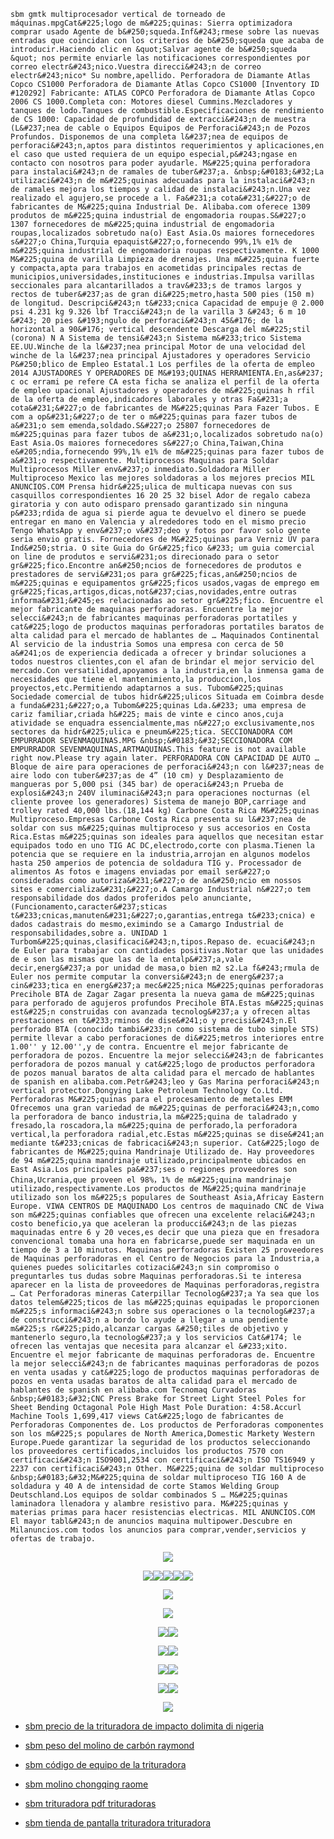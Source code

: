 
```
sbm gmtk multiprocesador vertical de torneado de máquinas.mpgCat&#225;logo de m&#225;quinas: Sierra optimizadora comprar usado Agente de b&#250;squeda.Inf&#243;rmese sobre las nuevas entradas que coincidan con los criterios de b&#250;squeda que acaba de introducir.Haciendo clic en &quot;Salvar agente de b&#250;squeda &quot; nos permite enviarle las notificaciones correspondientes por correo electr&#243;nico.Vuestra direcci&#243;n de correo electr&#243;nico* Su nombre,apellido. Perforadora de Diamante Atlas Copco CS1000 Perforadora de Diamante Atlas Copco CS1000 [Inventory ID #120292] Fabricante: ATLAS COPCO Perforadora de Diamante Atlas Copco 2006 CS 1000.Completa con: Motores diesel Cummins.Mezcladores y tanques de lodo.Tanques de combustible.Especificaciones de rendimiento de CS 1000: Capacidad de profundidad de extracci&#243;n de muestra (L&#237;nea de cable o Equipos Equipos de Perforaci&#243;n de Pozos Profundos. Disponemos de una completa l&#237;nea de equipos de perforaci&#243;n,aptos para distintos requerimientos y aplicaciones,en el caso que usted requiera de un equipo especial,p&#243;ngase en contacto con nosotros para poder ayudarle. M&#225;quina perforadora para instalaci&#243;n de ramales de tuber&#237;a. &nbsp;&#0183;&#32;La utilizaci&#243;n de m&#225;quinas adecuadas para la instalaci&#243;n de ramales mejora los tiempos y calidad de instalaci&#243;n.Una vez realizado el agujero,se procede a l. Fa&#231;a cota&#231;&#227;o de fabricantes de M&#225;quina Industrial De. Alibaba.com oferece 1309 produtos de m&#225;quina industrial de engomadoria roupas.S&#227;o 1307 fornecedores de m&#225;quina industrial de engomadoria roupas,localizados sobretudo na(o) East Asia.Os maiores fornecedores s&#227;o China,Turquia epaquist&#227;o,fornecendo 99%,1% e1% de m&#225;quina industrial de engomadoria roupas respectivamente. K 1000 M&#225;quina de varilla Limpieza de drenajes. Una m&#225;quina fuerte y compacta,apta para trabajos en acometidas principales rectas de municipios,universidades,instituciones e industrias.Impulsa varillas seccionales para alcantarillados a trav&#233;s de tramos largos y rectos de tuber&#237;as de gran di&#225;metro,hasta 500 pies (150 m) de longitud. Descripci&#243;n t&#233;cnica Capacidad de empuje @ 2.000 psi 4.231 kg 9.326 lbf Tracci&#243;n de la varilla 3 &#243; 6 m 10 &#243; 20 pies &#193;ngulo de perforaci&#243;n 45&#176; de la horizontal a 90&#176; vertical descendente Descarga del m&#225;stil (corona) N A Sistema de tensi&#243;n Sistema m&#233;trico Sistema EE.UU.Winche de la l&#237;nea principal Motor de una velocidad del winche de la l&#237;nea principal Ajustadores y operadores Servicio P&#250;blico de Empleo Estatal.1 Los perfiles de la oferta de empleo 2014 AJUSTADORES Y OPERADORES DE M&#193;QUINAS HERRAMIENTA.En,as&#237; c oc errami pe refere CA esta ficha se analiza el perfil de la oferta de empleo upacional Ajustadores y operadores de m&#225;quinas h rfil de la oferta de empleo,indicadores laborales y otras Fa&#231;a cota&#231;&#227;o de fabricantes de M&#225;quinas Para Fazer Tubos. E com a op&#231;&#227;o de ter o m&#225;quinas para fazer tubos de a&#231;o sem emenda,soldado.S&#227;o 25807 fornecedores de m&#225;quinas para fazer tubos de a&#231;o,localizados sobretudo na(o) East Asia.Os maiores fornecedores s&#227;o China,Taiwan,China e&#205;ndia,fornecendo 99%,1% e1% de m&#225;quinas para fazer tubos de a&#231;o respectivamente. Multiprocesos Maquinas para Soldar Multiprocesos Miller env&#237;o inmediato.Soldadora Miller Multiproceso Mexico las mejores soldadoras a los mejores precios MIL ANUNCIOS.COM Prensa hidr&#225;ulica de multicapa nuevas con sus casquillos correspondientes 16 20 25 32 bisel Ador de regalo cabeza giratoria y con auto odisparo prensado garantizado sin ninguna p&#233;rdida de agua si pierde agua te devuelvo el dinero se puede entregar en mano en Valencia y alrededores todo en el mismo precio Tengo WhatsApp y env&#237;o v&#237;deo y fotos por favor solo gente seria envio gratis. Fornecedores de M&#225;quinas para Verniz UV para Ind&#250;stria. O site Guia do Gr&#225;fico &#233; um guia comercial on line de produtos e servi&#231;os direcionado para o setor gr&#225;fico.Encontre an&#250;ncios de fornecedores de produtos e prestadores de servi&#231;os para gr&#225;ficas,an&#250;ncios de m&#225;quinas e equipamentos gr&#225;ficos usados,vagas de emprego em gr&#225;ficas,artigos,dicas,not&#237;cias,novidades,entre outras informa&#231;&#245;es relacionadas ao setor gr&#225;fico. Encuentre el mejor fabricante de maquinas perforadoras. Encuentre la mejor selecci&#243;n de fabricantes maquinas perforadoras portatiles y cat&#225;logo de productos maquinas perforadoras portatiles baratos de alta calidad para el mercado de hablantes de … Maquinados Continental Al servicio de la industria Somos una empresa con cerca de 50 a&#241;os de experiencia dedicada a ofrecer y brindar soluciones a todos nuestros clientes,con el afan de brindar el mejor servicio del mercado.Con versatilidad,apoyamos a la industria,en la inmensa gama de necesidades que tiene el mantenimiento,la produccion,los proyectos,etc.Permitiendo adaptarnos a sus. Tubom&#225;quinas Sociedade comercial de tubos hidr&#225;ulicos Situada em Coimbra desde a funda&#231;&#227;o,a Tubom&#225;quinas Lda.&#233; uma empresa de cariz familiar,criada h&#225; mais de vinte e cinco anos,cuja atividade se enquadra essencialmente,mas n&#227;o exclusivamente,nos sectores da hidr&#225;ulica e pneum&#225;tica. SECCIONADORA COM EMPURRADOR SEVENMAQUINAS.MPG &nbsp;&#0183;&#32;SECCIONADORA COM EMPURRADOR SEVENMAQUINAS,ARTMAQUINAS.This feature is not available right now.Please try again later. PERFORADORA CON CAPACIDAD DE AUTO … Bloque de aire para operaciones de perforaci&#243;n con l&#237;neas de aire lodo con tuber&#237;as de 4” (10 cm) y Desplazamiento de mangueras por 5,000 psi (345 bar) de operaci&#243;n Prueba de explosi&#243;n 240V iluminaci&#243;n para operaciones nocturnas (el cliente provee los generadores) Sistema de manejo BOP,carriage and trolley rated 40,000 lbs.(18,144 kg) Carbone Costa Rica M&#225;quinas Multiproceso.Empresas Carbone Costa Rica presenta su l&#237;nea de soldar con sus m&#225;quinas multiproceso y sus accesorios en Costa Rica.Estas m&#225;quinas son ideales para aquellos que necesitan estar equipados todo en uno TIG AC DC,electrodo,corte con plasma.Tienen la potencia que se requiere en la industria,arrojan en algunos modelos hasta 250 amperios de potencia de soldadura TIG y. Processador de alimentos As fotos e imagens enviadas por email ser&#227;o consideradas como autoriza&#231;&#227;o de an&#250;ncio em nossos sites e comercializa&#231;&#227;o.A Camargo Industrial n&#227;o tem responsabilidade dos dados proferidos pelo anunciante,(Funcionamento,caracter&#237;sticas t&#233;cnicas,manuten&#231;&#227;o,garantias,entrega t&#233;cnica) e dados cadastrais do mesmo,eximindo se a Camargo Industrial de responsabilidades,sobre a. UNIDAD 1 Turbom&#225;quinas,clasificaci&#243;n,tipos.Repaso de. ecuaci&#243;n de Euler para trabajar con cantidades positivas.Notar que las unidades de e son las mismas que las de la entalp&#237;a,vale decir,energ&#237;a por unidad de masa,o bien m2 s2.La f&#243;rmula de Euler nos permite computar la conversi&#243;n de energ&#237;a cin&#233;tica en energ&#237;a mec&#225;nica M&#225;quinas perforadoras Precihole BTA de Zagar Zagar presenta la nueva gama de m&#225;quinas para perforado de agujeros profundos Precihole BTA.Estas m&#225;quinas est&#225;n construidas con avanzada tecnolog&#237;a y ofrecen altas prestaciones en t&#233;rminos de dise&#241;o y precisi&#243;n.El perforado BTA (conocido tambi&#233;n como sistema de tubo simple STS) permite llevar a cabo perforaciones de di&#225;metros interiores entre 1.00'' y 12.00'',y de contra. Encuentre el mejor fabricante de perforadora de pozos. Encuentre la mejor selecci&#243;n de fabricantes perforadora de pozos manual y cat&#225;logo de productos perforadora de pozos manual baratos de alta calidad para el mercado de hablantes de spanish en alibaba.com.Petr&#243;leo y Gas Marina perforaci&#243;n vertical protector.Dongying Lake Petroleum Technology Co.Ltd. Perforadoras M&#225;quinas para el procesamiento de metales EMM Ofrecemos una gran variedad de m&#225;quinas de perforaci&#243;n,como la perforadora de banco industria,la m&#225;quina de taladrado y fresado,la roscadora,la m&#225;quina de perforado,la perforadora vertical,la perforadora radial,etc.Estas m&#225;quinas se dise&#241;an mediante t&#233;cnicas de fabricaci&#243;n superior. Cat&#225;logo de fabricantes de M&#225;quina Mandrinaje Utilizado de. Hay proveedores de 94 m&#225;quina mandrinaje utilizado,principalmente ubicados en East Asia.Los principales pa&#237;ses o regiones proveedores son China,Ucrania,que proveen el 98%，1% de m&#225;quina mandrinaje utilizado,respectivamente.Los productos de M&#225;quina mandrinaje utilizado son los m&#225;s populares de Southeast Asia,Africay Eastern Europe. VIWA CENTROS DE MAQUINADO Los centros de maquinado CNC de Viwa son m&#225;quinas confiables que ofrecen una excelente relaci&#243;n costo beneficio,ya que aceleran la producci&#243;n de las piezas maquinadas entre 6 y 20 veces,es decir que una pieza que en fresadora convencional tomaba una hora en fabricarse,puede ser maquinada en un tiempo de 3 a 10 minutos. Maquinas perforadoras Existen 25 proveedores de Maquinas perforadoras en el Centro de Negocios para la Industria,a quienes puedes solicitarles cotizaci&#243;n sin compromiso o preguntarles tus dudas sobre Maquinas perforadoras.Si te interesa aparecer en la lista de proveedores de Maquinas perforadoras,registra … Cat Perforadoras mineras Caterpillar Tecnolog&#237;a Ya sea que los datos telem&#225;ticos de las m&#225;quinas equipadas le proporcionen m&#225;s informaci&#243;n sobre sus operaciones o la tecnolog&#237;a de construcci&#243;n a bordo lo ayude a llegar a una pendiente m&#225;s r&#225;pido,alcanzar cargas &#250;tiles de objetivo y mantenerlo seguro,la tecnolog&#237;a y los servicios Cat&#174; le ofrecen las ventajas que necesita para alcanzar el &#233;xito. Encuentre el mejor fabricante de maquinas perforadoras de. Encuentre la mejor selecci&#243;n de fabricantes maquinas perforadoras de pozos en venta usadas y cat&#225;logo de productos maquinas perforadoras de pozos en venta usadas baratos de alta calidad para el mercado de hablantes de spanish en alibaba.com Tecnomaq Curvadoras &nbsp;&#0183;&#32;CNC Press Brake for Street Light Steel Poles for Sheet Bending Octagonal Pole High Mast Pole Duration: 4:58.Accurl Machine Tools 1,699,417 views Cat&#225;logo de fabricantes de Perforadoras Componentes de. Los productos de Perforadoras componentes son los m&#225;s populares de North America,Domestic Markety Western Europe.Puede garantizar la seguridad de los productos seleccionando los proveedores certificados,incluidos los productos 7570 con certificaci&#243;n ISO9001,2534 con certificaci&#243;n ISO TS16949 y 2237 con certificaci&#243;n Other. M&#225;quina de soldar multiproceso &nbsp;&#0183;&#32;M&#225;quina de soldar multiproceso TIG 160 A de soldadura y 40 A de intensidad de corte Stamos Welding Group Deutschland.Los equipos de soldar combinados S … M&#225;quinas laminadora llenadora y alambre resistivo para. M&#225;quinas y materias primas para hacer resistencias electricas. MIL ANUNCIOS.COM El mayor tabl&#243;n de anuncios maquina multipower.Descubre en Milanuncios.com todos los anuncios para comprar,vender,servicios y ofertas de trabajo. 
```

<div align="center">

<a href="https://es-crusher.shibang-china.com/github&k=sbm+gmtk+multiprocesador+vertical+de+torneado+de+m%C3%A1quinas.mpg"><img src="https://static.shibang-china.com/es/crusher/logo.jpg"></a>

<a href="https://es-crusher.shibang-china.com/github&k=sbm+gmtk+multiprocesador+vertical+de+torneado+de+m%C3%A1quinas.mpg"><img src="https://static.shibang-china.com/es/crusher/index.jpg"></a><a href="https://es-crusher.shibang-china.com/material.htmlgithub&k=sbm+gmtk+multiprocesador+vertical+de+torneado+de+m%C3%A1quinas.mpg"><img src="https://static.shibang-china.com/es/crusher/material.jpg"></a><a href="https://es-crusher.shibang-china.com/application.htmlgithub&k=sbm+gmtk+multiprocesador+vertical+de+torneado+de+m%C3%A1quinas.mpg"><img src="https://static.shibang-china.com/es/crusher/application.jpg"></a><a href="https://es-crusher.shibang-china.com/aboutus.htmlgithub&k=sbm+gmtk+multiprocesador+vertical+de+torneado+de+m%C3%A1quinas.mpg"><img src="https://static.shibang-china.com/es/crusher/aboutus.jpg"></a><a href="https://es-crusher.shibang-china.com/contact.htmlgithub&k=sbm+gmtk+multiprocesador+vertical+de+torneado+de+m%C3%A1quinas.mpg"><img src="https://static.shibang-china.com/es/crusher/contact.jpg"></a>

<a href="https://es-crusher.shibang-china.com/github&k=sbm+gmtk+multiprocesador+vertical+de+torneado+de+m%C3%A1quinas.mpg"><img src="https://static.shibang-china.com/es/crusher/banner.jpg"></a>

<a href="https://swt.shibang-china.com/github&k=sbm+gmtk+multiprocesador+vertical+de+torneado+de+m%C3%A1quinas.mpg"><img src="https://static.shibang-china.com/es/crusher/text.jpg"></a>

<a href="https://swt.shibang-china.com/github&k=sbm+gmtk+multiprocesador+vertical+de+torneado+de+m%C3%A1quinas.mpg"><img src="https://static.shibang-china.com/es/crusher/chat.jpg"></a><a href="https://es-crusher.shibang-china.com/contact.htmlgithub&k=sbm+gmtk+multiprocesador+vertical+de+torneado+de+m%C3%A1quinas.mpg"><img src="https://static.shibang-china.com/es/crusher/message.jpg"></a>

<a href="https://es-crusher.shibang-china.com/products/pe.htmlgithub&k=sbm+gmtk+multiprocesador+vertical+de+torneado+de+m%C3%A1quinas.mpg"><img src="https://static.shibang-china.com/es/crusher/pe.jpg"></a><a href="https://es-crusher.shibang-china.com/products/pf.htmlgithub&k=sbm+gmtk+multiprocesador+vertical+de+torneado+de+m%C3%A1quinas.mpg"><img src="https://static.shibang-china.com/es/crusher/pf.jpg"></a>

<a href="https://es-crusher.shibang-china.com/products/hpt.htmlgithub&k=sbm+gmtk+multiprocesador+vertical+de+torneado+de+m%C3%A1quinas.mpg"><img src="https://static.shibang-china.com/es/crusher/hpt.jpg"></a><a href="https://es-crusher.shibang-china.com/products/vsi.htmlgithub&k=sbm+gmtk+multiprocesador+vertical+de+torneado+de+m%C3%A1quinas.mpg"><img src="https://static.shibang-china.com/es/crusher/vsi.jpg"></a>

<a href="https://es-crusher.shibang-china.com/products/klv.htmlgithub&k=sbm+gmtk+multiprocesador+vertical+de+torneado+de+m%C3%A1quinas.mpg"><img src="https://static.shibang-china.com/es/crusher/klv.jpg"></a><a href="https://es-crusher.shibang-china.com/products/portable.htmlgithub&k=sbm+gmtk+multiprocesador+vertical+de+torneado+de+m%C3%A1quinas.mpg"><img src="https://static.shibang-china.com/es/crusher/portable.jpg"></a>

<a href="https://swt.shibang-china.com/github&k=sbm+gmtk+multiprocesador+vertical+de+torneado+de+m%C3%A1quinas.mpg"><img src="https://static.shibang-china.com/es/crusher/case.jpg"></a>

</div>


* [sbm precio de la trituradora de impacto dolimita di nigeria](sbm%20precio%20de%20la%20trituradora%20de%20impacto%20dolimita%20di%20nigeria.md)

* [sbm peso del molino de carbón raymond](sbm%20peso%20del%20molino%20de%20carb%C3%B3n%20raymond.md)

* [sbm código de equipo de la trituradora](sbm%20c%C3%B3digo%20de%20equipo%20de%20la%20trituradora.md)

* [sbm molino chongqing raome](sbm%20molino%20chongqing%20raome.md)

* [sbm trituradora pdf trituradoras](sbm%20trituradora%20pdf%20trituradoras.md)

* [sbm tienda de pantalla trituradora trituradora](sbm%20tienda%20de%20pantalla%20trituradora%20trituradora.md)